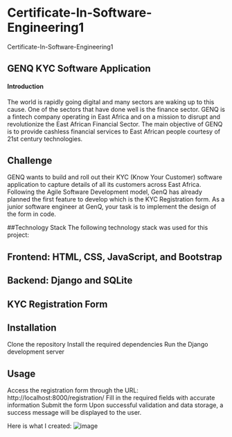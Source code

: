 # Certificate-In-Software-Engineering1
Certificate-In-Software-Engineering1

## GENQ KYC Software Application
#### Introduction 
The world is rapidly going digital and many sectors are waking up to this cause. One of the sectors that have done well is the finance sector. GENQ is a fintech company operating in East Africa and on a mission to disrupt and revolutionize the East African Financial Sector. The main objective of GENQ is to provide cashless financial services to East African people courtesy of 21st century technologies.

## Challenge 
GENQ wants to build and roll out their KYC (Know Your Customer) software application to capture details of all its customers across East Africa. Following the Agile Software Development model, GenQ has already planned the first feature to develop which is the KYC Registration form. As a junior software engineer at GenQ, your task is to implement the design of the form in code.

##Technology Stack 
The following technology stack was used for this project:
 
## Frontend: HTML, CSS, JavaScript, and Bootstrap 
## Backend: Django and SQLite 
 

## KYC Registration Form 

## Installation
Clone the repository
Install the required dependencies
Run the Django development server

## Usage
Access the registration form through the URL: http://localhost:8000/registration/
Fill in the required fields with accurate information
Submit the form
Upon successful validation and data storage, a success message will be displayed to the user.

Here is what I created:
![image](https://user-images.githubusercontent.com/106011252/235121365-01725ae7-7507-4cc4-a059-edd7e97874bf.png)
